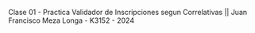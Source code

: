 Clase 01 - Practica Validador de Inscripciones segun Correlativas ||
Juan Francisco Meza Longa - K3152 - 2024
